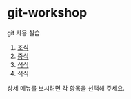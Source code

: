 # git-workshop
git 사용 실습


1. [조식](morning.md)
2. [중식](lunch.md)
3. [석식](dinner.md)
3. 석식

상세 메뉴를 보시려면 각 항목을 선택해 주세요.

